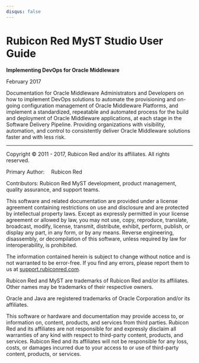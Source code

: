```yaml
---
disqus: false
---
```


# Rubicon Red MyST Studio User Guide

**Implementing DevOps for Oracle Middleware**

February 2017

Documentation for Oracle Middleware Administrators and Developers on how to implement DevOps solutions to automate the provisioning and on-going configuration management of Oracle Middleware Platforms, and implement a standardized, repeatable and automated process for the build and deployment of Oracle Middleware applications, at each stage in the Software Delivery Pipeline. Providing organizations with visibility, automation, and control to consistently deliver Oracle Middleware solutions faster and with less risk.

---

Copyright © 2011 - 2017, Rubicon Red and/or its affiliates. All rights reserved.

Primary Author:  Rubicon Red

Contributors:    Rubicon Red MyST development, product management, quality assurance, and support teams.

This software and related documentation are provided under a license agreement containing restrictions on use and disclosure and are protected by intellectual property laws. Except as expressly permitted in your license agreement or allowed by law, you may not use, copy, reproduce, translate, broadcast, modify, license, transmit, distribute, exhibit, perform, publish, or display any part, in any form, or by any means. Reverse engineering, disassembly, or decompilation of this software, unless required by law for interoperability, is prohibited.

The information contained herein is subject to change without notice and is not warranted to be error-free. If you find any errors, please report them to us at [support.rubiconred.com](http://support.rubiconred.com).

Rubicon Red and MyST are trademarks of Rubicon Red and/or its affiliates. Other names may be trademarks of their respective owners.

Oracle and Java are registered trademarks of Oracle Corporation and/or its affiliates.

This software or hardware and documentation may provide access to, or information on, content, products, and services from third parties. Rubicon Red and its affiliates are not responsible for and expressly disclaim all warranties of any kind with respect to third-party content, products, and services. Rubicon Red and its affiliates will not be responsible for any loss, costs, or damages incurred due to your access to or use of third-party content, products, or services.

